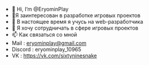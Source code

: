 - 👋 Hi, I’m @EryominPlay
- 👀Я заинтересован в разработке игровых проектов
- 🌱 В настоящее время я учусь на web-разработчика
- 💞️ Я хочу сотрудничать в сфере игровых проектов
- 📫 Как связаться со мной 
- Mail : eryominplay@gmail.com
- Discord : eryominplay_10965
- VK : https://vk.com/sixtyninesnake

<!---
EryominPlay/EryominPlay is a ✨ special ✨ repository because its `README.md` (this file) appears on your GitHub profile.
You can click the Preview link to take a look at your changes.
--->
